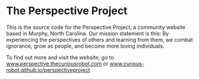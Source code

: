 # The Perspective Project
This is the source code for the Perspective Project, a community website based in Murphy, North Carolina. Our mission statement is this: By experiencing the perspectives of others and learning from them, we combat ignorance, grow as people, and become more loving individuals.

To find out more and visit the website, go to www.perspective.thecuriousrobot.com or www.curious-robot.github.io/perspectiveproject
